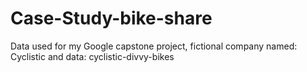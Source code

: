# Case-Study-bike-share
Data used for my Google capstone project, fictional company named: Cyclistic and data: cyclistic-divvy-bikes

